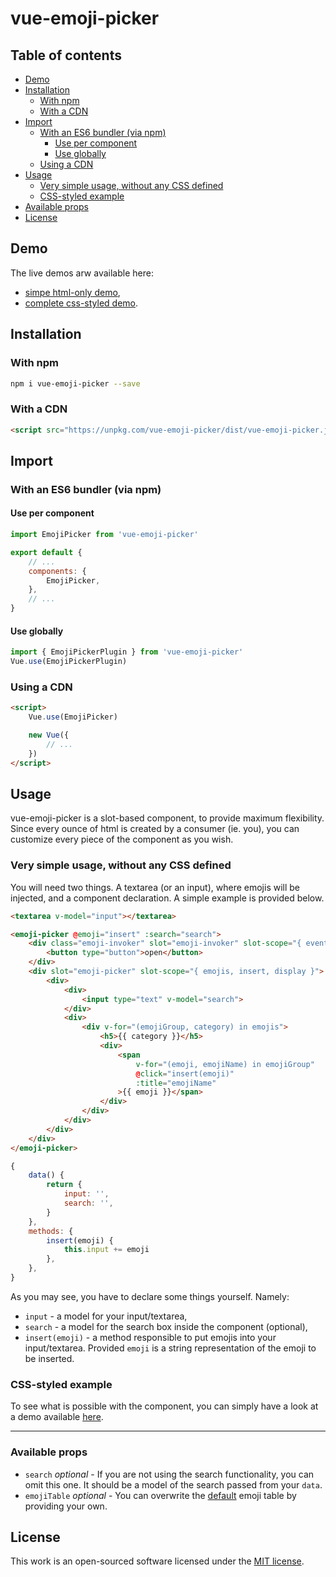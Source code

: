 # vue-emoji-picker
## Table of contents
- [Demo](#demo)
- [Installation](#installation)
    - [With npm](#with-npm)
    - [With a CDN](#with-a-cdn)
- [Import](#import)
    - [With an ES6 bundler (via npm)](#with-an-es6-bundler-via-npm)
        - [Use per component](#use-per-component)
        - [Use globally](#use-globally)
    - [Using a CDN](#using-a-cdn)
- [Usage](#usage)
    - [Very simple usage, without any CSS defined](#very-simple-usage-without-any-css-defined)
    - [CSS-styled example](#css-styled-example)
- [Available props](#available-props)
- [License](#license)


## Demo
The live demos arw available here:
- [simpe html-only demo](https://codepen.io/DCzajkowski/pen/JLypqP),
- [complete css-styled demo](https://codepen.io/DCzajkowski/pen/jzLzWp).

## Installation
### With npm
```bash
npm i vue-emoji-picker --save
```

### With a CDN
```html
<script src="https://unpkg.com/vue-emoji-picker/dist/vue-emoji-picker.js"></script>
```

## Import
### With an ES6 bundler (via npm)
#### Use per component
```js
import EmojiPicker from 'vue-emoji-picker'

export default {
    // ...
    components: {
        EmojiPicker,
    },
    // ...
}
```

#### Use globally
```js
import { EmojiPickerPlugin } from 'vue-emoji-picker'
Vue.use(EmojiPickerPlugin)
```

### Using a CDN
```html
<script>
    Vue.use(EmojiPicker)

    new Vue({
        // ...
    })
</script>
```

## Usage
vue-emoji-picker is a slot-based component, to provide maximum flexibility.
Since every ounce of html is created by a consumer (ie. you), you can customize every piece of the component as you wish.

### Very simple usage, without any CSS defined
You will need two things. A textarea (or an input), where emojis will be injected, and a component declaration. A simple example is provided below.
```html
<textarea v-model="input"></textarea>

<emoji-picker @emoji="insert" :search="search">
    <div class="emoji-invoker" slot="emoji-invoker" slot-scope="{ events }" v-on="events">
        <button type="button">open</button>
    </div>
    <div slot="emoji-picker" slot-scope="{ emojis, insert, display }">
        <div>
            <div>
                <input type="text" v-model="search">
            </div>
            <div>
                <div v-for="(emojiGroup, category) in emojis">
                    <h5>{{ category }}</h5>
                    <div>
                        <span
                            v-for="(emoji, emojiName) in emojiGroup"
                            @click="insert(emoji)"
                            :title="emojiName"
                        >{{ emoji }}</span>
                    </div>
                </div>
            </div>
        </div>
    </div>
</emoji-picker>
```

```js
{
    data() {
        return {
            input: '',
            search: '',
        }
    },
    methods: {
        insert(emoji) {
            this.input += emoji
        },
    },
}
```

As you may see, you have to declare some things yourself. Namely:
- `input` - a model for your input/textarea,
- `search` - a model for the search box inside the component (optional),
- `insert(emoji)` - a method responsible to put emojis into your input/textarea. Provided `emoji` is a string representation of the emoji to be inserted.

### CSS-styled example
To see what is possible with the component, you can simply have a look at a demo available [here](https://codepen.io/DCzajkowski/pen/jzLzWp).

---

### Available props
- `search` _optional_ - If you are not using the search functionality, you can omit this one. It should be a model of the search passed from your `data`.
- `emojiTable` _optional_ - You can overwrite the [default](https://github.com/DCzajkowski/vue-emoji-picker/blob/master/src/emojis.js) emoji table by providing your own.

## License
This work is an open-sourced software licensed under the [MIT license](https://opensource.org/licenses/MIT).
